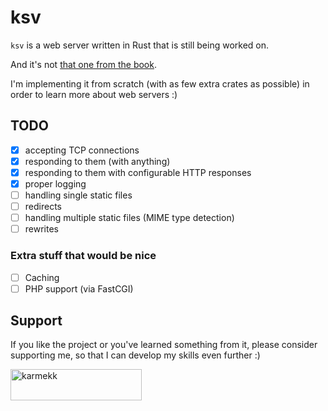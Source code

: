 # ksv

`ksv` is a web server written in Rust that is still being worked on.

And it's not [that one from the book](https://doc.rust-lang.org/book/ch20-00-final-project-a-web-server.html).

I'm implementing it from scratch (with as few extra crates as possible) in order to
learn more about web servers :)

## TODO

- [x] accepting TCP connections
- [x] responding to them (with anything)
- [x] responding to them with configurable HTTP responses
- [x] proper logging
- [ ] handling single static files
- [ ] redirects
- [ ] handling multiple static files (MIME type detection)
- [ ] rewrites

### Extra stuff that would be nice

- [ ] Caching
- [ ] PHP support (via FastCGI)

## Support

If you like the project or you've learned something from it,
please consider supporting me, so that I can develop my skills even further :)

<p><a href="https://www.buymeacoffee.com/karmekk"> <img align="left" src="https://cdn.buymeacoffee.com/buttons/v2/default-yellow.png" height="50" width="210" alt="karmekk" /></a></p><br><br>
